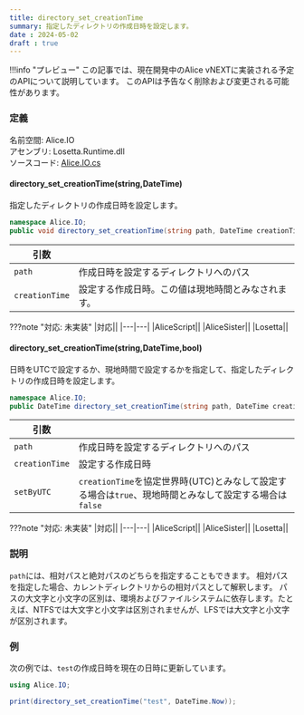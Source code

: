 ```yaml
---
title: directory_set_creationTime
summary: 指定したディレクトリの作成日時を設定します。
date : 2024-05-02
draft : true
---
```


!!!info "プレビュー"
    この記事では、現在開発中のAlice vNEXTに実装される予定のAPIについて説明しています。
    このAPIは予告なく削除および変更される可能性があります。

### 定義
名前空間: Alice.IO<br/>
アセンブリ: Losetta.Runtime.dll<br/>
ソースコード: [Alice.IO.cs](https://github.com/WSOFT-Project/Losetta/blob/master/Losetta.Runtime/Alice.IO.cs)

#### directory_set_creationTime(string,DateTime)

指定したディレクトリの作成日時を設定します。

```cs title="AliceScript"
namespace Alice.IO;
public void directory_set_creationTime(string path, DateTime creationTime);
```

|引数| |
|-|-|
|`path`|作成日時を設定するディレクトリへのパス|
|`creationTime`|設定する作成日時。この値は現地時間とみなされます。|

???note "対応: 未実装"
    |対応||
    |---|---|
    |AliceScript||
    |AliceSister||
    |Losetta||

#### directory_set_creationTime(string,DateTime,bool)

日時をUTCで設定するか、現地時間で設定するかを指定して、指定したディレクトリの作成日時を設定します。

```cs title="AliceScript"
namespace Alice.IO;
public DateTime directory_set_creationTime(string path, DateTime creationTime, bool setByUTC);
```

|引数| |
|-|-|
|`path`|作成日時を設定するディレクトリへのパス|
|`creationTime`|設定する作成日時|
|`setByUTC`|`creationTime`を協定世界時(UTC)とみなして設定する場合は`true`、現地時間とみなして設定する場合は`false`|

???note "対応: 未実装"
    |対応||
    |---|---|
    |AliceScript||
    |AliceSister||
    |Losetta||

### 説明

`path`には、相対パスと絶対パスのどちらを指定することもできます。
相対パスを指定した場合、カレントディレクトリからの相対パスとして解釈します。
パスの大文字と小文字の区別は、環境およびファイルシステムに依存します。たとえば、NTFSでは大文字と小文字は区別されませんが、LFSでは大文字と小文字が区別されます。

### 例
次の例では、`test`の作成日時を現在の日時に更新しています。

```cs title="AliceScript"
using Alice.IO;

print(directory_set_creationTime("test", DateTime.Now));
```
